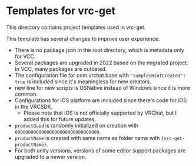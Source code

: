 # Templates for vrc-get

This directory contains project templates used in vrc-get.

This template has several changes to improve user experience.

- There is no package.json in the root directory, which is metadata only for VCC.
- Several packages are upgraded in 2022 based on the migrated project. In VCC, many packages are outdated.
- The configuration file for com.vrchat.base with `"samplesHintCreated": true` is included since it's meaningless for new creators.
- new line for new scripts is OSNative instead of Windows since it is more common.
- Configurations for iOS platform are included since there's code for iOS in the VRCSDK.
  - Please note that iOS is not officially supported by VRChat, but I added this for future updates.
- `productGuid` is randomly initialized on creation with `00000000000000000000000000000000`.
- `productName` is created with same name as folder name with `{vrc-get-productName}`.
- For both unity versions, versions of some editor support packages are upgraded to a newer version.
